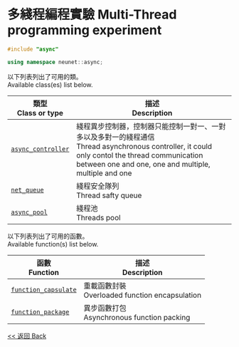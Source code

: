 # 多綫程編程實驗 Multi-Thread programming experiment

```c++
#include "async"

using namespace neunet::async;
```

以下列表列出了可用的類。\
Available class(es) list below.

類型<br>Class or type|描述<br>Description
-|-
[`async_controller`](async_controller.md)|綫程異步控制器，控制器只能控制一對一、一對多以及多對一的綫程通信<br>Thread asynchronous controller, it could only contol the thread communication between one and one, one and multiple, multiple and one
[`net_queue`](net_queue.md)|綫程安全隊列<br>Thread safty queue
[`async_pool`](async_pool/cover.md)|綫程池<br>Threads pool

以下列表列出了可用的函數。\
Available function(s) list below.

函數<br>Function|描述<br>Description
-|-
[`function_capsulate`](function_capsulate.md)|重載函數封裝<br>Overloaded function encapsulation
[`function_package`](function_package.md)|異步函數打包<br>Asynchronous function packing

[<< 返回 Back](../../README.md)

